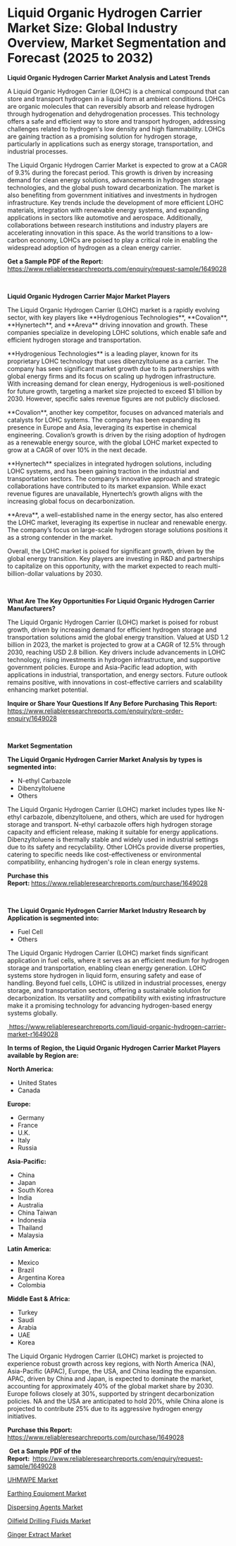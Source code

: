 <p><h1>Liquid Organic Hydrogen Carrier Market Size: Global Industry Overview, Market Segmentation and Forecast (2025 to 2032)</h1></p><p><strong>Liquid Organic Hydrogen Carrier Market Analysis and Latest Trends</strong></p>
<p><p>A Liquid Organic Hydrogen Carrier (LOHC) is a chemical compound that can store and transport hydrogen in a liquid form at ambient conditions. LOHCs are organic molecules that can reversibly absorb and release hydrogen through hydrogenation and dehydrogenation processes. This technology offers a safe and efficient way to store and transport hydrogen, addressing challenges related to hydrogen's low density and high flammability. LOHCs are gaining traction as a promising solution for hydrogen storage, particularly in applications such as energy storage, transportation, and industrial processes.</p><p>The Liquid Organic Hydrogen Carrier Market is expected to grow at a CAGR of 9.3% during the forecast period. This growth is driven by increasing demand for clean energy solutions, advancements in hydrogen storage technologies, and the global push toward decarbonization. The market is also benefiting from government initiatives and investments in hydrogen infrastructure. Key trends include the development of more efficient LOHC materials, integration with renewable energy systems, and expanding applications in sectors like automotive and aerospace. Additionally, collaborations between research institutions and industry players are accelerating innovation in this space. As the world transitions to a low-carbon economy, LOHCs are poised to play a critical role in enabling the widespread adoption of hydrogen as a clean energy carrier.</p></p>
<p><strong>Get a Sample PDF of the Report:&nbsp;</strong> <a href="https://www.reliableresearchreports.com/enquiry/request-sample/1649028?utm_campaign=38&utm_medium=2&utm_source=Github&utm_content=ia&utm_term=27012025&utm_id=liquid-organic-hydrogen-carrier">https://www.reliableresearchreports.com/enquiry/request-sample/1649028</a></p>
<p>&nbsp;</p>
<p><strong>Liquid Organic Hydrogen Carrier Major Market Players</strong></p>
<p><p>The Liquid Organic Hydrogen Carrier (LOHC) market is a rapidly evolving sector, with key players like **Hydrogenious Technologies**, **Covalion**, **Hynertech**, and **Areva** driving innovation and growth. These companies specialize in developing LOHC solutions, which enable safe and efficient hydrogen storage and transportation.</p><p>**Hydrogenious Technologies** is a leading player, known for its proprietary LOHC technology that uses dibenzyltoluene as a carrier. The company has seen significant market growth due to its partnerships with global energy firms and its focus on scaling up hydrogen infrastructure. With increasing demand for clean energy, Hydrogenious is well-positioned for future growth, targeting a market size projected to exceed $1 billion by 2030. However, specific sales revenue figures are not publicly disclosed.</p><p>**Covalion**, another key competitor, focuses on advanced materials and catalysts for LOHC systems. The company has been expanding its presence in Europe and Asia, leveraging its expertise in chemical engineering. Covalion’s growth is driven by the rising adoption of hydrogen as a renewable energy source, with the global LOHC market expected to grow at a CAGR of over 10% in the next decade.</p><p>**Hynertech** specializes in integrated hydrogen solutions, including LOHC systems, and has been gaining traction in the industrial and transportation sectors. The company’s innovative approach and strategic collaborations have contributed to its market expansion. While exact revenue figures are unavailable, Hynertech’s growth aligns with the increasing global focus on decarbonization.</p><p>**Areva**, a well-established name in the energy sector, has also entered the LOHC market, leveraging its expertise in nuclear and renewable energy. The company’s focus on large-scale hydrogen storage solutions positions it as a strong contender in the market.</p><p>Overall, the LOHC market is poised for significant growth, driven by the global energy transition. Key players are investing in R&D and partnerships to capitalize on this opportunity, with the market expected to reach multi-billion-dollar valuations by 2030.</p></p>
<p>&nbsp;</p>
<p><strong>What Are The Key Opportunities For Liquid Organic Hydrogen Carrier Manufacturers?</strong></p>
<p><p>The Liquid Organic Hydrogen Carrier (LOHC) market is poised for robust growth, driven by increasing demand for efficient hydrogen storage and transportation solutions amid the global energy transition. Valued at USD 1.2 billion in 2023, the market is projected to grow at a CAGR of 12.5% through 2030, reaching USD 2.8 billion. Key drivers include advancements in LOHC technology, rising investments in hydrogen infrastructure, and supportive government policies. Europe and Asia-Pacific lead adoption, with applications in industrial, transportation, and energy sectors. Future outlook remains positive, with innovations in cost-effective carriers and scalability enhancing market potential.</p></p>
<p><strong>Inquire or Share Your Questions If Any Before Purchasing This Report:</strong> <a href="https://www.reliableresearchreports.com/enquiry/pre-order-enquiry/1649028?utm_campaign=38&utm_medium=2&utm_source=Github&utm_content=ia&utm_term=27012025&utm_id=liquid-organic-hydrogen-carrier">https://www.reliableresearchreports.com/enquiry/pre-order-enquiry/1649028</a></p>
<p>&nbsp;</p>
<p><strong>Market Segmentation</strong></p>
<p><strong>The Liquid Organic Hydrogen Carrier Market Analysis by types is segmented into:</strong></p>
<p><ul><li>N-ethyl Carbazole</li><li>Dibenzyltoluene</li><li>Others</li></ul></p>
<p><p>The Liquid Organic Hydrogen Carrier (LOHC) market includes types like N-ethyl carbazole, dibenzyltoluene, and others, which are used for hydrogen storage and transport. N-ethyl carbazole offers high hydrogen storage capacity and efficient release, making it suitable for energy applications. Dibenzyltoluene is thermally stable and widely used in industrial settings due to its safety and recyclability. Other LOHCs provide diverse properties, catering to specific needs like cost-effectiveness or environmental compatibility, enhancing hydrogen's role in clean energy systems.</p></p>
<p><strong>Purchase this Report:&nbsp;</strong><a href="https://www.reliableresearchreports.com/purchase/1649028?utm_campaign=38&utm_medium=2&utm_source=Github&utm_content=ia&utm_term=27012025&utm_id=liquid-organic-hydrogen-carrier">https://www.reliableresearchreports.com/purchase/1649028</a></p>
<p>&nbsp;</p>
<p><strong>The Liquid Organic Hydrogen Carrier Market Industry Research by Application is segmented into:</strong></p>
<p><ul><li>Fuel Cell</li><li>Others</li></ul></p>
<p><p>The Liquid Organic Hydrogen Carrier (LOHC) market finds significant application in fuel cells, where it serves as an efficient medium for hydrogen storage and transportation, enabling clean energy generation. LOHC systems store hydrogen in liquid form, ensuring safety and ease of handling. Beyond fuel cells, LOHC is utilized in industrial processes, energy storage, and transportation sectors, offering a sustainable solution for decarbonization. Its versatility and compatibility with existing infrastructure make it a promising technology for advancing hydrogen-based energy systems globally.</p></p>
<p><a href="https://www.reliableresearchreports.com/liquid-organic-hydrogen-carrier-market-r1649028?utm_campaign=38&utm_medium=2&utm_source=Github&utm_content=ia&utm_term=27012025&utm_id=liquid-organic-hydrogen-carrier">&nbsp;https://www.reliableresearchreports.com/liquid-organic-hydrogen-carrier-market-r1649028</a></p>
<p><strong>In terms of Region, the Liquid Organic Hydrogen Carrier Market Players available by Region are:</strong></p>
<p>
    <p> <strong> North America: </strong>
        <ul>
            <li>United States</li>
            <li>Canada</li>
        </ul>
        </p> 
    <p> <strong> Europe: </strong>
        <ul>
            <li>Germany</li>
            <li>France</li>
            <li>U.K.</li>
            <li>Italy</li>
            <li>Russia</li>
        </ul>
        </p> 
    <p> <strong> Asia-Pacific: </strong>
        <ul>
            <li>China</li>
            <li>Japan</li>
            <li>South Korea</li>
            <li>India</li>
            <li>Australia</li>
            <li>China Taiwan</li>
            <li>Indonesia</li>
            <li>Thailand</li>
            <li>Malaysia</li>
        </ul>
        </p> 
    <p> <strong> Latin America: </strong>
        <ul>
            <li>Mexico</li>
            <li>Brazil</li>
            <li>Argentina Korea</li>
            <li>Colombia</li>
        </ul>
        </p> 
    <p> <strong> Middle East & Africa: </strong>
        <ul>
            <li>Turkey</li>
            <li>Saudi</li>
            <li>Arabia</li>
            <li>UAE</li>
            <li>Korea</li>
        </ul>
    </p>
    </p>
<p><p>The Liquid Organic Hydrogen Carrier (LOHC) market is projected to experience robust growth across key regions, with North America (NA), Asia-Pacific (APAC), Europe, the USA, and China leading the expansion. APAC, driven by China and Japan, is expected to dominate the market, accounting for approximately 40% of the global market share by 2030. Europe follows closely at 30%, supported by stringent decarbonization policies. NA and the USA are anticipated to hold 20%, while China alone is projected to contribute 25% due to its aggressive hydrogen energy initiatives.</p></p>
<p><strong>Purchase this Report: </strong><a href="https://www.reliableresearchreports.com/purchase/1649028?utm_campaign=38&utm_medium=2&utm_source=Github&utm_content=ia&utm_term=27012025&utm_id=liquid-organic-hydrogen-carrier">https://www.reliableresearchreports.com/purchase/1649028</a></p>
<p>&nbsp;<strong>Get a Sample PDF of the Report:&nbsp;&nbsp;</strong><a href="https://www.reliableresearchreports.com/enquiry/request-sample/1649028?utm_campaign=38&utm_medium=2&utm_source=Github&utm_content=ia&utm_term=27012025&utm_id=liquid-organic-hydrogen-carrier">https://www.reliableresearchreports.com/enquiry/request-sample/1649028</a></p>
<p><strong></strong></p>
<p><p><a href="https://github.com/reitalippman962/Market-Research-Report-List-1/blob/main/uhmwpe-market.md?utm_campaign=38&utm_medium=2&utm_source=Github&utm_content=ia&utm_term=27012025&utm_id=liquid-organic-hydrogen-carrier">UHMWPE Market</a></p><p><a href="https://github.com/meuskocov/Market-Research-Report-List-1/blob/main/earthing-equipment-market.md?utm_campaign=38&utm_medium=2&utm_source=Github&utm_content=ia&utm_term=27012025&utm_id=liquid-organic-hydrogen-carrier">Earthing Equipment Market</a></p><p><a href="https://github.com/raeezkenedz/Market-Research-Report-List-1/blob/main/dispersing-agents-market.md?utm_campaign=38&utm_medium=2&utm_source=Github&utm_content=ia&utm_term=27012025&utm_id=liquid-organic-hydrogen-carrier">Dispersing Agents Market</a></p><p><a href="https://github.com/elitasvimal/Market-Research-Report-List-1/blob/main/oilfield-drilling-fluids-market.md?utm_campaign=38&utm_medium=2&utm_source=Github&utm_content=ia&utm_term=27012025&utm_id=liquid-organic-hydrogen-carrier">Oilfield Drilling Fluids Market</a></p><p><a href="https://github.com/pelahotayabe/Market-Research-Report-List-1/blob/main/ginger-extract-market.md?utm_campaign=38&utm_medium=2&utm_source=Github&utm_content=ia&utm_term=27012025&utm_id=liquid-organic-hydrogen-carrier">Ginger Extract Market</a></p></p>